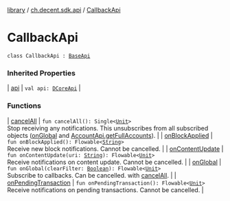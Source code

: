 [library](../../index.md) / [ch.decent.sdk.api](../index.md) / [CallbackApi](./index.md)

# CallbackApi

`class CallbackApi : `[`BaseApi`](../-base-api/index.md)

### Inherited Properties

| [api](../-base-api/api.md) | `val api: `[`DCoreApi`](../../ch.decent.sdk/-d-core-api/index.md) |

### Functions

| [cancelAll](cancel-all.md) | `fun cancelAll(): Single<`[`Unit`](https://kotlinlang.org/api/latest/jvm/stdlib/kotlin/-unit/index.html)`>`<br>Stop receiving any notifications. This unsubscribes from all subscribed objects ([onGlobal](on-global.md) and [AccountApi.getFullAccounts](../-account-api/get-full-accounts.md)). |
| [onBlockApplied](on-block-applied.md) | `fun onBlockApplied(): Flowable<`[`String`](https://kotlinlang.org/api/latest/jvm/stdlib/kotlin/-string/index.html)`>`<br>Receive new block notifications. Cannot be cancelled. |
| [onContentUpdate](on-content-update.md) | `fun onContentUpdate(uri: `[`String`](https://kotlinlang.org/api/latest/jvm/stdlib/kotlin/-string/index.html)`): Flowable<`[`Unit`](https://kotlinlang.org/api/latest/jvm/stdlib/kotlin/-unit/index.html)`>`<br>Receive notifications on content update. Cannot be cancelled. |
| [onGlobal](on-global.md) | `fun onGlobal(clearFilter: `[`Boolean`](https://kotlinlang.org/api/latest/jvm/stdlib/kotlin/-boolean/index.html)`): Flowable<`[`Unit`](https://kotlinlang.org/api/latest/jvm/stdlib/kotlin/-unit/index.html)`>`<br>Subscribe to callbacks. Can be cancelled. with [cancelAll](cancel-all.md). |
| [onPendingTransaction](on-pending-transaction.md) | `fun onPendingTransaction(): Flowable<`[`Unit`](https://kotlinlang.org/api/latest/jvm/stdlib/kotlin/-unit/index.html)`>`<br>Receive notifications on pending transactions. Cannot be cancelled. |

